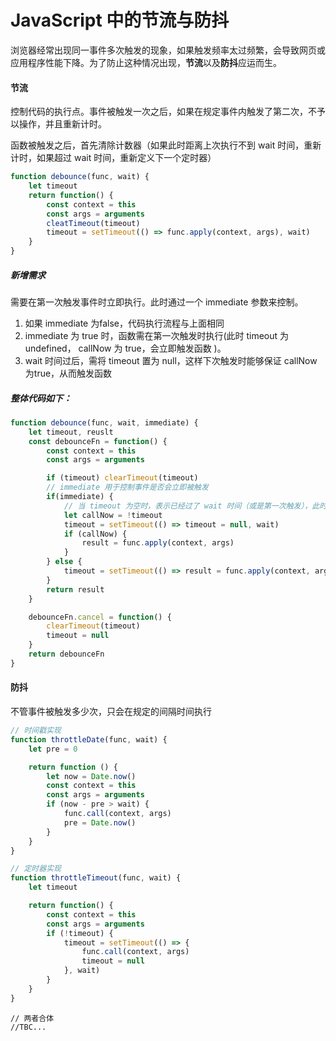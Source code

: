 # JavaScript 中的节流与防抖

浏览器经常出现同一事件多次触发的现象，如果触发频率太过频繁，会导致网页或应用程序性能下降。为了防止这种情况出现，**节流**以及**防抖**应运而生。

#### 节流

控制代码的执行点。事件被触发一次之后，如果在规定事件内触发了第二次，不予以操作，并且重新计时。

函数被触发之后，首先清除计数器（如果此时距离上次执行不到 wait 时间，重新计时，如果超过 wait 时间，重新定义下一个定时器）

```javascript
function debounce(func, wait) {
	let timeout
    return function() {
        const context = this
        const args = arguments
        cleatTimeout(timeout)
        timeout = setTimeout(() => func.apply(context, args), wait)
    }
}
```

##### 新增需求

需要在第一次触发事件时立即执行。此时通过一个 immediate 参数来控制。

1. 如果 immediate 为false，代码执行流程与上面相同
2. immediate 为 true 时，函数需在第一次触发时执行(此时 timeout 为 undefined， callNow 为 true，会立即触发函数 )。
3. wait 时间过后，需将 timeout 置为 null，这样下次触发时能够保证 callNow 为true，从而触发函数 

##### 整体代码如下：

```javascript
function debounce(func, wait, immediate) {
    let timeout, reuslt
    const debounceFn = function() {
        const context = this
        const args = arguments

        if (timeout) clearTimeout(timeout)
        // immediate 用于控制事件是否会立即被触发
        if(immediate) {
           	// 当 timeout 为空时，表示已经过了 wait 时间（或是第一次触发），此时可以继续执行事件
            let callNow = !timeout
            timeout = setTimeout(() => timeout = null, wait)
            if (callNow) {
                result = func.apply(context, args)
            }
        } else {
            timeout = setTimeout(() => result = func.apply(context, args), wait)
        }
        return result
    }

    debounceFn.cancel = function() {
        clearTimeout(timeout)
        timeout = null
    }
    return debounceFn
}
```



#### 防抖

不管事件被触发多少次，只会在规定的间隔时间执行

```javascript
// 时间戳实现
function throttleDate(func, wait) {
    let pre = 0

    return function () {
        let now = Date.now()
        const context = this
        const args = arguments
        if (now - pre > wait) {
            func.call(context, args)
            pre = Date.now()
        }
    }
}
```

```javascript
// 定时器实现
function throttleTimeout(func, wait) {
    let timeout

    return function() {
        const context = this
        const args = arguments
        if (!timeout) {
            timeout = setTimeout(() => {
                func.call(context, args)
                timeout = null
            }, wait)
        }
    }
}
```

```
// 两者合体
//TBC...
```



